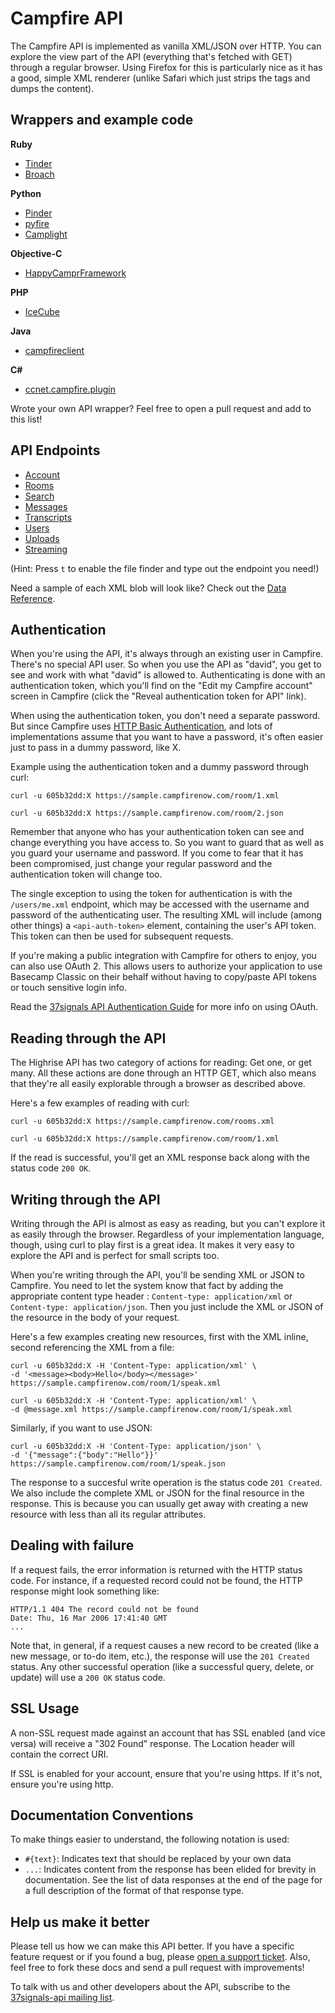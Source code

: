 Campfire API
============

The Campfire API is implemented as vanilla XML/JSON over HTTP. You can explore the view part of the API (everything that's fetched with GET) through a regular browser. Using Firefox for this is particularly nice as it has a good, simple XML renderer (unlike Safari which just strips the tags and dumps the content).


Wrappers and example code
-------------------------

**Ruby**
* [Tinder](http://github.com/collectiveidea/tinder)
* [Broach](http://github.com/Manfred/broach)

**Python**
* [Pinder](http://github.com/rhymes/pinder)
* [pyfire](https://github.com/mariano/pyfire)
* [Camplight](https://github.com/mlafeldt/camplight)

**Objective-C**
* [HappyCamprFramework](https://github.com/blladnar/HappyCamprFramework/)

**PHP**
* [IceCube](http://labs.mimmin.com/icecube/)

**Java**
* [campfireclient](http://github.com/alandipert/campfireclient)

**C#**
* [ccnet.campfire.plugin](http://github.com/alexscordellis/ccnet.campfire.plugin)

Wrote your own API wrapper? Feel free to open a pull request and add to this list!


API Endpoints
-------------

* [Account](https://github.com/37signals/campfire-api/blob/master/sections/account.md)
* [Rooms](https://github.com/37signals/campfire-api/blob/master/sections/rooms.md)
* [Search](https://github.com/37signals/campfire-api/blob/master/sections/search.md)
* [Messages](https://github.com/37signals/campfire-api/blob/master/sections/messages.md)
* [Transcripts](https://github.com/37signals/campfire-api/blob/master/sections/transcripts.md)
* [Users](https://github.com/37signals/campfire-api/blob/master/sections/users.md)
* [Uploads](https://github.com/37signals/campfire-api/blob/master/sections/uploads.md)
* [Streaming](https://github.com/37signals/campfire-api/blob/master/sections/streaming.md)

(Hint: Press `t` to enable the file finder and type out the endpoint you need!)

Need a sample of each XML blob will look like? Check out the [Data Reference](https://github.com/37signals/campfire-api/blob/master/sections/data_reference.md).


Authentication
--------------

When you're using the API, it's always through an existing user in Campfire. There's no special API user. So when you use the API as "david", you get to see and work with what "david" is allowed to. Authenticating is done with an authentication token, which you'll find on the "Edit my Campfire account" screen in Campfire (click the "Reveal authentication token for API" link).

When using the authentication token, you don't need a separate password. But since Campfire uses [HTTP Basic Authentication](http://www.ietf.org/rfc/rfc2617.txt), and lots of implementations assume that you want to have a password, it's often easier just to pass in a dummy password, like X.

Example using the authentication token and a dummy password through curl:

    curl -u 605b32dd:X https://sample.campfirenow.com/room/1.xml

    curl -u 605b32dd:X https://sample.campfirenow.com/room/2.json

Remember that anyone who has your authentication token can see and change everything you have access to. So you want to guard that as well as you guard your username and password. If you come to fear that it has been compromised, just change your regular password and the authentication token will change too.

The single exception to using the token for authentication is with the `/users/me.xml` endpoint, which may be accessed with the username and password of the authenticating user. The resulting XML will include (among other things) a `<api-auth-token>` element, containing the user's API token. This token can then be used for subsequent requests.

If you're making a public integration with Campfire for others to enjoy, you can also use OAuth 2. This allows users to authorize your application to use Basecamp Classic on their behalf without having to copy/paste API tokens or touch sensitive login info.

Read the [37signals API Authentication Guide](https://github.com/37signals/api/tree/master/sections/authentication.md) for more info on using OAuth.


Reading through the API
-----------------------

The Highrise API has two category of actions for reading: Get one, or get many. All these actions are done through an HTTP GET, which also means that they're all easily explorable through a browser as described above.

Here's a few examples of reading with curl:

    curl -u 605b32dd:X https://sample.campfirenow.com/rooms.xml

    curl -u 605b32dd:X https://sample.campfirenow.com/room/1.xml

If the read is successful, you'll get an XML response back along with the status code `200 OK`.


Writing through the API
-----------------------

Writing through the API is almost as easy as reading, but you can't explore it as easily through the browser. Regardless of your implementation language, though, using curl to play first is a great idea. It makes it very easy to explore the API and is perfect for small scripts too.

When you're writing through the API, you'll be sending XML or JSON to Campfire. You need to let the system know that fact by adding the appropriate content type header : `Content-type: application/xml` or `Content-type: application/json`. Then you just include the XML or JSON of the resource in the body of your request.

Here's a few examples creating new resources, first with the XML inline, second referencing the XML from a file:

    curl -u 605b32dd:X -H 'Content-Type: application/xml' \
    -d '<message><body>Hello</body></message>' https://sample.campfirenow.com/room/1/speak.xml

    curl -u 605b32dd:X -H 'Content-Type: application/xml' \
    -d @message.xml https://sample.campfirenow.com/room/1/speak.xml

Similarly, if you want to use JSON:

    curl -u 605b32dd:X -H 'Content-Type: application/json' \
    -d '{"message":{"body":"Hello"}}' https://sample.campfirenow.com/room/1/speak.json

The response to a succesful write operation is the status code `201 Created`. We also include the complete XML or JSON for the final resource in the response. This is because you can usually get away with creating a new resource with less than all its regular attributes.


Dealing with failure
--------------------

If a request fails, the error information is returned with the HTTP status code. For instance, if a requested record could not be found, the HTTP response might look something like:

    HTTP/1.1 404 The record could not be found
    Date: Thu, 16 Mar 2006 17:41:40 GMT
    ...

Note that, in general, if a request causes a new record to be created (like a new message, or to-do item, etc.), the response will use the `201 Created` status. Any other successful operation (like a successful query, delete, or update) will use a `200 OK` status code.


SSL Usage
---------

A non-SSL request made against an account that has SSL enabled (and vice versa) will receive a "302 Found" response. The Location header will contain the correct URI.

If SSL is enabled for your account, ensure that you're using https. If it's not, ensure you're using http.


Documentation Conventions
-------------------------

To make things easier to understand, the following notation is used:

* `#{text}`: Indicates text that should be replaced by your own data
* `...`: Indicates content from the response has been elided for brevity in documentation. See the list of data responses at the end of the page for a full description of the format of that response type.


Help us make it better
----------------------

Please tell us how we can make this API better. If you have a specific feature request or if you found a bug, please [open a support ticket](http://help.37signals.com/tickets/new). Also, feel free to fork these docs and send a pull request with improvements!

To talk with us and other developers about the API, subscribe to the [37signals-api mailing list](http://groups.google.com/group/37signals-api).
